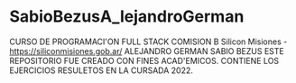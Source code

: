 # SabioBezusA_lejandroGerman
CURSO DE PROGRAMACI'ON FULL STACK
COMISION B
Silicon Misiones - https://siliconmisiones.gob.ar/
ALEJANDRO GERMAN SABIO BEZUS
ESTE REPOSITORIO FUE CREADO CON FINES ACAD'EMICOS. CONTIENE LOS EJERCICIOS RESULETOS EN LA CURSADA 2022.
